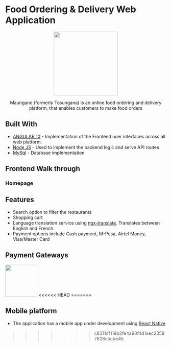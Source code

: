 # Food Ordering & Delivery Web Application
<p align="center">
  <img src="https://github.com/SGGaita/food-Ecommerce-Web-App/blob/master/client/src/assets/img/logo-bw.png" height="200em" />
<p align="center"> Maungano (formerly Tosungana) is an online food ordering and delivery platform, that enables customers to make food orders  </p>
</p>

## Built With

* [ANGULAR 10](https://angular.io/) - Implementation of the Frontend user interfaces across all web platform.
* [Node JS](https://nodejs.org/en/) - Used to implement the backend logic and serve API routes
* [MySql](https://dev.mysql.com/doc/) - Database implementation

## Frontend Walk through
### Homepage

## Features
* Search option to filter the restaurants
* Shopping cart
* Language translation service using [ngx-translate](https://github.com/ngx-translate/core). Translates between English and French.
* Payment options include Cash payment, M-Pesa, Airtel Money, Visa/Master Card 

## Payment Gateways
<img src="https://github.com/SGGaita/food-Ecommerce-Web-App/blob/master/client/src/assets/img/payments.png" height="100em" />
<<<<<< HEAD
=======


## Mobile platform
*  The application has a mobile app under development using [React Native](https://reactnative.dev/docs/getting-started)
>>>>>>> c8311cf119b2fe4a90f4d1aec23587628c5cbe45
